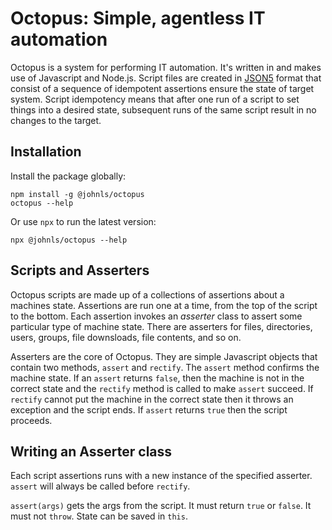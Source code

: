 # Octopus: Simple, agentless IT automation

Octopus is a system for performing IT automation.  It's written in and makes use of Javascript and Node.js.  Script files are created in [JSON5](https://json5.org/) format that consist of a sequence of idempotent assertions ensure the state of target system.  Script idempotency means that after one run of a script to set things into a desired state, subsequent runs of the same script result in no changes to the target.

## Installation

Install the package globally:

```
npm install -g @johnls/octopus
octopus --help
```

Or use `npx` to run the latest version:

```
npx @johnls/octopus --help
```

## Scripts and Asserters

Octopus scripts are made up of a collections of assertions about a machines state.  Assertions are run one at a time, from the top of the script to the bottom.  Each assertion invokes an *asserter* class to assert some particular type of machine state.  There are asserters for files, directories, users, groups, file downsloads, file contents, and so on.

Asserters are the core of Octopus.  They are simple Javascript objects that contain two methods, `assert` and `rectify`. The `assert` method confirms the machine state. If an `assert` returns `false`, then the machine is not in the correct state and the `rectify` method is called to make `assert` succeed.  If `rectify` cannot put the machine in the correct state then it throws an exception and the script ends. If `assert` returns `true` then the script proceeds.

## Writing an Asserter class

Each script assertions runs with a new instance of the specified asserter. `assert` will always be called before `rectify`.

`assert(args)` gets the args from the script.  It must return `true` or `false`.  It must not `throw`.  State can be saved in `this`.
